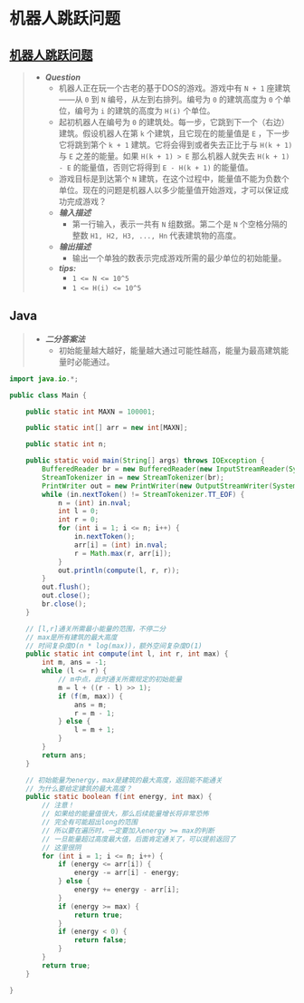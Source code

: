 # 机器人跳跃问题

## [机器人跳跃问题](https://www.nowcoder.com/practice/7037a3d57bbd4336856b8e16a9cafd71)

> - ***Question***
>   - 机器人正在玩一个古老的基于DOS的游戏。游戏中有 `N + 1` 座建筑——从 `0` 到 `N` 编号，从左到右排列。编号为 `0` 的建筑高度为 `0` 个单位，编号为 `i` 的建筑的高度为 `H(i)` 个单位。
>   - 起初机器人在编号为 `0` 的建筑处。每一步，它跳到下一个（右边）建筑。假设机器人在第 `k` 个建筑，且它现在的能量值是 `E` ，下一步它将跳到第个 `k + 1` 建筑。它将会得到或者失去正比于与 `H(k + 1)` 与 `E` 之差的能量。如果 `H(k + 1) > E` 那么机器人就失去 `H(k + 1) - E` 的能量值，否则它将得到 `E - H(k + 1)` 的能量值。
>   - 游戏目标是到达第个 `N` 建筑，在这个过程中，能量值不能为负数个单位。现在的问题是机器人以多少能量值开始游戏，才可以保证成功完成游戏？
>   - ***输入描述***
>     - 第一行输入，表示一共有 `N` 组数据。第二个是 `N` 个空格分隔的整数 `H1, H2, H3, ..., Hn` 代表建筑物的高度。
>   - ***输出描述***
>     - 输出一个单独的数表示完成游戏所需的最少单位的初始能量。
>   - ***tips:***
>     - `1 <= N <= 10^5`
>     - `1 <= H(i) <= 10^5`

## Java

> - ***二分答案法***
>   - 初始能量越大越好，能量越大通过可能性越高，能量为最高建筑能量时必能通过。

```java
import java.io.*;

public class Main {

    public static int MAXN = 100001;

    public static int[] arr = new int[MAXN];

    public static int n;

    public static void main(String[] args) throws IOException {
        BufferedReader br = new BufferedReader(new InputStreamReader(System.in));
        StreamTokenizer in = new StreamTokenizer(br);
        PrintWriter out = new PrintWriter(new OutputStreamWriter(System.out));
        while (in.nextToken() != StreamTokenizer.TT_EOF) {
            n = (int) in.nval;
            int l = 0;
            int r = 0;
            for (int i = 1; i <= n; i++) {
                in.nextToken();
                arr[i] = (int) in.nval;
                r = Math.max(r, arr[i]);
            }
            out.println(compute(l, r, r));
        }
        out.flush();
        out.close();
        br.close();
    }

    // [l,r]通关所需最小能量的范围，不停二分
    // max是所有建筑的最大高度
    // 时间复杂度O(n * log(max))，额外空间复杂度O(1)
    public static int compute(int l, int r, int max) {
        int m, ans = -1;
        while (l <= r) {
            // m中点，此时通关所需规定的初始能量
            m = l + ((r - l) >> 1);
            if (f(m, max)) {
                ans = m;
                r = m - 1;
            } else {
                l = m + 1;
            }
        }
        return ans;
    }

    // 初始能量为energy，max是建筑的最大高度，返回能不能通关
    // 为什么要给定建筑的最大高度？
    public static boolean f(int energy, int max) {
        // 注意！
        // 如果给的能量值很大，那么后续能量增长将非常恐怖
        // 完全有可能超出long的范围
        // 所以要在遍历时，一定要加入energy >= max的判断
        // 一旦能量超过高度最大值，后面肯定通关了，可以提前返回了
        // 这里很阴
        for (int i = 1; i <= n; i++) {
            if (energy <= arr[i]) {
                energy -= arr[i] - energy;
            } else {
                energy += energy - arr[i];
            }
            if (energy >= max) {
                return true;
            }
            if (energy < 0) {
                return false;
            }
        }
        return true;
    }

}
```
